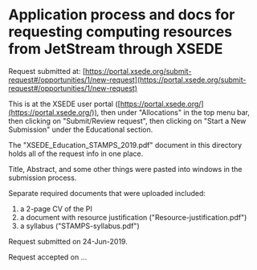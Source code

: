# Application process and docs for requesting computing resources from JetStream through XSEDE

Request submitted at: [https://portal.xsede.org/submit-request#/opportunities/1/new-request](https://portal.xsede.org/submit-request#/opportunities/1/new-request)

This is at the XSEDE user portal ([https://portal.xsede.org/](https://portal.xsede.org/)), then under "Allocations" in the top menu bar, then clicking on "Submit/Review request", then clicking on "Start a New Submission" under the Educational section. 

The "XSEDE_Education_STAMPS_2019.pdf" document in this directory holds all of the request info in one place.

Title, Abstract, and some other things were pasted into windows in the submission process.

Separate required documents that were uploaded included:
1. a 2-page CV of the PI 
2. a document with resource justification ("Resource-justification.pdf")
3. a syllabus ("STAMPS-syllabus.pdf")

Request submitted on 24-Jun-2019. 

Request accepted on ...
